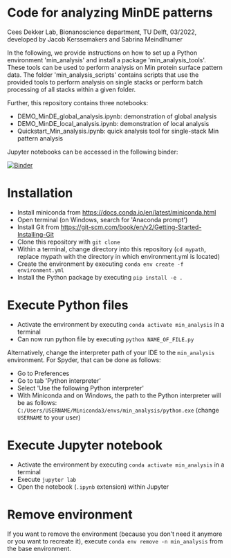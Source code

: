 # Code for analyzing MinDE patterns

Cees Dekker Lab, Bionanoscience department, TU Delft, 03/2022, developed by Jacob Kerssemakers and Sabrina Meindlhumer

In the following, we provide instructions on how to set up a Python environment 'min_analysis' and install a package 'min_analysis_tools'. These tools can be used to perform analysis on Min protein surface pattern data.
The folder 'min_analysis_scripts' contains scripts that use the provided tools to perform analysis on single stacks or perform batch processing of all stacks within a given folder.

Further, this repository contains three notebooks:
- DEMO_MinDE_global_analysis.ipynb: demonstration of global analysis
- DEMO_MinDE_local_analysis.ipynb: demonstration of local analysis
- Quickstart_Min_analysis.ipynb: quick analysis tool for single-stack Min pattern analysis


Jupyter notebooks can be accessed in the following binder:

[![Binder](https://mybinder.org/badge_logo.svg)](https://mybinder.org/v2/gh/M-Sabrina/MinDE_analysis_2022/HEAD)

# Installation

- Install miniconda from https://docs.conda.io/en/latest/miniconda.html 
- Open terminal (on Windows, search for 'Anaconda prompt')
- Install Git from https://git-scm.com/book/en/v2/Getting-Started-Installing-Git
- Clone this repository with `git clone`
- Within a terminal, change directory into this repository (`cd mypath`, replace mypath with the directory in which environment.yml is located)
- Create the environment by executing `conda env create -f environment.yml`
- Install the Python package by executing `pip install -e .`

# Execute Python files

- Activate the environment by executing `conda activate min_analysis` in a terminal
- Can now run python file by executing `python NAME_OF_FILE.py`

Alternatively, change the interpreter path of your IDE to the `min_analysis` environment.
For Spyder, that can be done as follows:
- Go to Preferences
- Go to tab 'Python interpreter'
- Select 'Use the following Python interpreter'
- With Miniconda and on Windows, the path to the Python interpreter will be as follows: `C:/Users/USERNAME/Miniconda3/envs/min_analysis/python.exe` (change `USERNAME` to your user)

# Execute Jupyter notebook

- Activate the environment by executing `conda activate min_analysis` in a terminal
- Execute `jupyter lab`
- Open the notebook (`.ipynb` extension) within Jupyter

# Remove environment

If you want to remove the environment (because you don't need it anymore or you want to recreate it), execute `conda env remove -n min_analysis` from the base environment.
